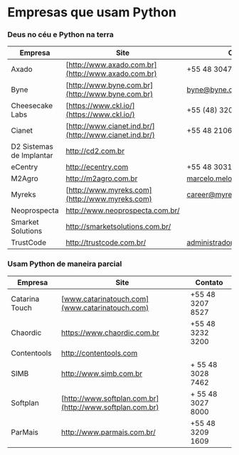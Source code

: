 # Empresas que usam Python

### Deus no céu e Python na terra

Empresa | Site | Contato
 --- | --- | ---
Axado | [http://www.axado.com.br](http://www.axado.com.br) | +55 48 3047 4704
Byne | [http://www.byne.com.br](http://www.byne.com.br) | byne@byne.com.br
Cheesecake Labs | [https://www.ckl.io/](https://www.ckl.io/) | +55 (48) 3206-5246
Cianet | [http://www.cianet.ind.br/](http://www.cianet.ind.br/) | +55 48 2106 0101
D2 Sistemas de Implantar | [http://cd2.com.br ](http://cd2.com.br) |
eCentry | [http://ecentry.com ](http://ecentry.com) | +55 48 3031 6200
M2Agro | [http://m2agro.com.br ](http://m2agro.com.br) | marcelo.melo@m2agro.com.br
Myreks | [http://www.myreks.com](http://www.myreks.com) | career@myreks.com
Neoprospecta | [http://www.neoprospecta.com.br/ ](http://www.neoprospecta.com.br/) |
Smarket Solutions | [http://smarketsolutions.com.br/ ](http://smarketsolutions.com.br/) |
TrustCode | [http://trustcode.com.br/ ](http://trustcode.com.br/) | administrador@trustcode.com.br

### Usam Python de maneira parcial

Empresa | Site | Contato
 --- | --- | ---
Catarina Touch | [www.catarinatouch.com](www.catarinatouch.com) | +55 48 3207 8527
Chaordic | [https://www.chaordic.com.br ](https://www.chaordic.com.br) | +55 48 3232 3200
Contentools | [http://contentools.com ](http://contentools.com) |
SIMB | [http://www.simb.com.br ](http://www.simb.com.br) | + 55 48 3028 7462
Softplan | [http://www.softplan.com.br](http://www.softplan.com.br) | + 55 48 3027 8000
ParMais | [http://www.parmais.com.br/ ](http://www.parmais.com.br/) | +55 48 3209 1609
